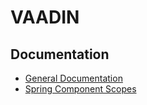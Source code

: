 # VAADIN

## Documentation
* [General Documentation](https://vaadin.com/docs/latest/)
* [Spring Component Scopes](https://vaadin.com/docs/latest/integrations/spring/scopes)